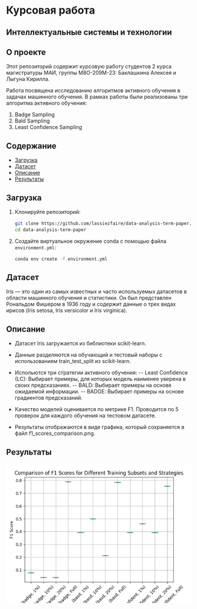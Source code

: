 
# Курсовая работа
## Интеллектуальные системы и технологии

## О проекте

Этот репозиторий содержит курсовую работу студентов 2 курса магистратуры МАИ, группы М8О-209М-23: Баклашкина Алексея и Лыгуна Кирилла. 

 Работа посвящена исследованию алгоритмов активного обучения в задачах машинного обучения.
 В рамках работы были реализованы три алгоритма активного обучения:
 1. Badge Sampling
 2. Bald Sampling
 3. Least Confidence Sampling

## Содержание

- [Загрузка](#Загрузка)
- [Датасет](#датасет)
- [Описание](#описание)
- [Результаты](#результаты)


## Загрузка

1. Клонируйте репозиторий:
    ```sh
    git clone https://github.com/lassiezfaire/data-analysis-term-paper.git
    cd data-analysis-term-paper
    ```

2. Создайте виртуальное окружение conda с помощью файла `environment.yml`:
    ```sh
    conda env create -f environment.yml
    ```

## Датасет

Iris — это один из самых известных и часто используемых датасетов в области машинного обучения и статистики. Он был представлен Рональдом Фишером в 1936 году и содержит данные о трех видах ирисов (Iris setosa, Iris versicolor и Iris virginica).

## Описание

- Датасет Iris загружается из библиотеки scikit-learn.

- Данные разделяются на обучающий и тестовый наборы с использованием train_test_split из scikit-learn.

- Испольются три стратегии активного обучения:
-- Least Confidence (LC): Выбирает примеры, для которых модель наименее уверена в своих предсказаниях.
-- BALD: Выбирает примеры на основе ожидаемой информации.
-- BADGE: Выбирает примеры на основе градиентов предсказаний.

- Качество моделей оценивается по метрике F1. Проводится по 5 проверок для каждого обучения на тестовом датасете.

- Результаты отображаются в виде графика, который сохраняется в файл f1_scores_comparison.png.

## Результаты

![img](images/f1_scores_comparison.png)